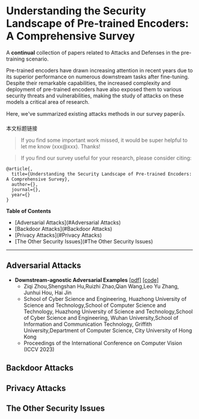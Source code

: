 # **Understanding the Security Landscape of Pre-trained Encoders: A Comprehensive Survey**

A **continual** collection of papers related to Attacks and Defenses in the pre-training scenario.

Pre-trained encoders have drawn increasing attention in recent years due to its superior performance on numerous downstream tasks after fine-tuning.
Despite their remarkable capabilities, the increased complexity and deployment of  pre-trained encoders have also exposed them to various security threats and vulnerabilities, making the study of attacks on these models a critical area of research.

Here, we've summarized existing  attacks methods in our survey paper👍.

本文标题链接

> If you find some important work missed, it would be super helpful to let me know (xxx@xxx). Thanks!

> If you find our survey useful for your research, please consider citing:

```
@article{,
  title={Understanding the Security Landscape of Pre-trained Encoders: A Comprehensive Survey},
  author={},
  journal={},
  year={}
}
```

**Table of Contents**

- [Adversarial Attacks](#Adversarial Attacks)
- [Backdoor Attacks](#Backdoor Attacks)
- [Privacy Attacks](#Privacy Attacks)
- [The Other Security Issues](#The Other Security Issues)

---

## Adversarial Attacks

* **Downstream-agnostic Adversarial Examples** [[pdf]](https://arxiv.org/pdf/2307.12280) [[code]](https://github.com/CGCL-codes/AdvEncoder)
  * Ziqi Zhou,Shengshan Hu,Ruizhi Zhao,Qian Wang,Leo Yu Zhang, Junhui Hou, Hai Jin
  * School of Cyber Science and Engineering, Huazhong University of Science and Technology,School of Computer Science and Technology, Huazhong University of Science and Technology,School of Cyber Science and Engineering, Wuhan University,School of Information and Communication Technology, Griffith University,Department of Computer Science, City University of Hong Kong
  * Proceedings of the International Conference on Computer Vision (ICCV 2023)
  
## Backdoor Attacks

## Privacy Attacks

## The Other Security Issues
